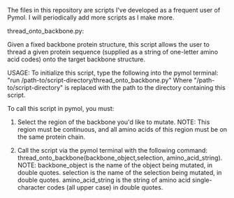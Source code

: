 The files in this repository are scripts I've developed as a frequent user of Pymol. I will periodically add more scripts as I make more. 

thread_onto_backbone.py: 

Given a fixed backbone protein structure, this script allows the user to thread a given protein sequence (supplied as a string of one-letter amino acid codes) onto the target backbone structure. 

USAGE: 
To initialize this script, type the following into the pymol terminal:
"run /path-to/script-directory/thread_onto_backbone.py" 
Where "/path-to/script-directory" is replaced with the path to the directory containing this script. 

To call this script in pymol, you must:

1. Select the region of the backbone you'd like to mutate. NOTE: This region must be continuous, and all amino acids of this region must be on the same protein chain. 

2. Call the script via the pymol terminal with the following command: thread_onto_backbone(backbone_object,selection, amino_acid_string). NOTE: backbone_object is the name of the object being mutated, in double quotes. selection is the name of the selection being mutated, in double quotes. amino_acid_string is the string of amino acid single-character codes (all upper case) in double quotes.
